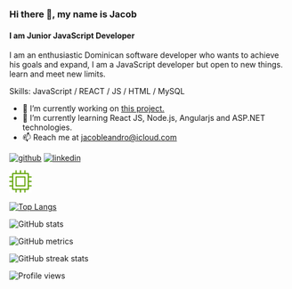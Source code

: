 ### Hi there 👋, my name is Jacob
#### I am Junior JavaScript Developer

I am an enthusiastic Dominican software developer who wants to achieve his goals and expand, I am a JavaScript developer but open to new things. learn and meet new limits.

Skills: JavaScript / REACT / JS / HTML / MySQL

- 🔭 I’m currently working on <A href="https://github.com/jacox02/Jobify.git">this project.<a/>
- 🌱 I’m currently learning React JS, Node.js, Angularjs and ASP.NET technologies.
- 📫 Reach me at jacobleandro@icloud.com

[<img src='https://cdn.jsdelivr.net/npm/simple-icons@3.0.1/icons/github.svg' alt='github' height='40'>](https://github.com/jacox02) [<img src='https://cdn.jsdelivr.net/npm/simple-icons@3.0.1/icons/linkedin.svg' alt='linkedin' height='40'>](https://www.linkedin.com/in/https://www.linkedin.com/in/jacob-cuevas-7331351a0//)

<a href='https://docs.github.com/en/developers'><img src='https://raw.githubusercontent.com/acervenky/animated-github-badges/master/assets/devbadge.gif' width='40' height='40'></a>

[![Top Langs](https://github-readme-stats.vercel.app/api/top-langs/?username=jacox02)](https://github.com/anuraghazra/github-readme-stats)

![GitHub stats](https://github-readme-stats.vercel.app/api?username=jacox02&show_icons=true)

![GitHub metrics](https://metrics.lecoq.io/jacox02)

![GitHub streak stats](https://github-readme-streak-stats.herokuapp.com/?user=jacox02)

![Profile views](https://gpvc.arturio.dev/jacox02)
